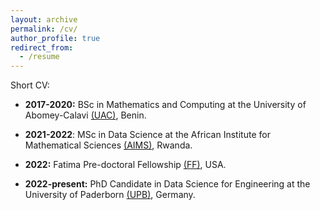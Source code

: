 ```yaml
---
layout: archive
permalink: /cv/
author_profile: true
redirect_from:
  - /resume
---
```


Short CV:

- **2017-2020:** BSc in Mathematics and Computing at the University of Abomey-Calavi [(UAC)](https://uac.bj/), Benin.

- **2021-2022**: MSc in Data Science at the African Institute for Mathematical Sciences [(AIMS)](https://aims.ac.rw/), Rwanda.

- **2022:** Fatima Pre-doctoral Fellowship [(FF)](https://www.fatimafellowship.com/fellows-2022), USA.

- **2022-present:** PhD Candidate in Data Science for Engineering at the University of Paderborn [(UPB)](https://www.uni-paderborn.de/en/person/97995), Germany.

